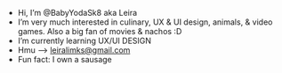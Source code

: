 - Hi, I’m @BabyYodaSk8 aka Leira 
- I’m very much interested in culinary, UX & UI design, animals, & video games. Also a big fan of movies & nachos :D
- I’m currently learning UX/UI DESIGN 
- Hmu --> leiralimks@gmail.com 
- Fun fact: I own a sausage 

<!---
BabyYodaSk8/BabyYodaSk8 is a ✨ special ✨ repository because its `README.md` (this file) appears on your GitHub profile.
You can click the Preview link to take a look at your changes.
--->
